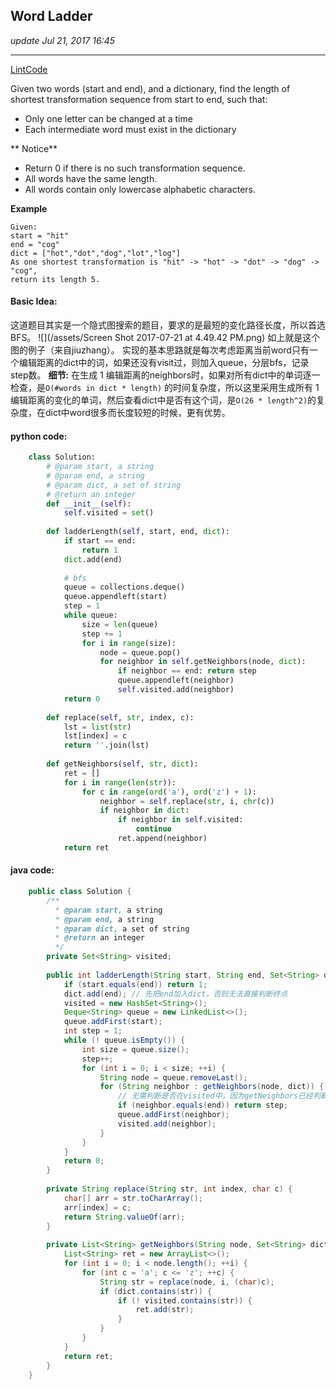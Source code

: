## Word Ladder
_update Jul 21, 2017 16:45_

---
[LintCode](http://www.lintcode.com/en/problem/word-ladder/)

Given two words (start and end), and a dictionary, find the length of shortest transformation sequence from start to end, such that:

*  Only one letter can be changed at a time
*  Each intermediate word must exist in the dictionary

** Notice**

*  Return 0 if there is no such transformation sequence.
*  All words have the same length.
*  All words contain only lowercase alphabetic characters.

**Example**

    Given:
    start = "hit"
    end = "cog"
    dict = ["hot","dot","dog","lot","log"]
    As one shortest transformation is "hit" -> "hot" -> "dot" -> "dog" -> "cog",
    return its length 5.
    
#### Basic Idea:
这道题目其实是一个隐式图搜索的题目，要求的是最短的变化路径长度，所以首选BFS。
![](/assets/Screen Shot 2017-07-21 at 4.49.42 PM.png)
如上就是这个图的例子（来自jiuzhang）。
实现的基本思路就是每次考虑距离当前word只有一个编辑距离的dict中的词，如果还没有visit过，则加入queue，分层bfs，记录step数。
**细节:** 在生成 1 编辑距离的neighbors时，如果对所有dict中的单词逐一检查，是`O(#words in dict * length)` 的时间复杂度，所以这里采用生成所有 1 编辑距离的变化的单词，然后查看dict中是否有这个词，是`O(26 * length^2)`的复杂度，在dict中word很多而长度较短的时候，更有优势。

#### python code:
```python
    class Solution:
        # @param start, a string
        # @param end, a string
        # @param dict, a set of string
        # @return an integer
        def __init__(self):
            self.visited = set()
        
        def ladderLength(self, start, end, dict):
            if start == end:
                return 1
            dict.add(end)
    
            # bfs
            queue = collections.deque()
            queue.appendleft(start)
            step = 1
            while queue:
                size = len(queue)
                step += 1
                for i in range(size):
                    node = queue.pop()
                    for neighbor in self.getNeighbors(node, dict):
                        if neighbor == end: return step
                        queue.appendleft(neighbor)
                        self.visited.add(neighbor)
            return 0
        
        def replace(self, str, index, c):
            lst = list(str)
            lst[index] = c
            return ''.join(lst)
        
        def getNeighbors(self, str, dict):
            ret = []
            for i in range(len(str)):
                for c in range(ord('a'), ord('z') + 1):
                    neighbor = self.replace(str, i, chr(c))
                    if neighbor in dict:
                        if neighbor in self.visited:
                            continue
                        ret.append(neighbor)
            return ret
```

#### java code:
```java
    public class Solution {
        /**
          * @param start, a string
          * @param end, a string
          * @param dict, a set of string
          * @return an integer
          */
        private Set<String> visited;
        
        public int ladderLength(String start, String end, Set<String> dict) {
            if (start.equals(end)) return 1;
            dict.add(end); // 先把end加入dict，否则无法直接判断终点
            visited = new HashSet<String>();
            Deque<String> queue = new LinkedList<>();
            queue.addFirst(start);
            int step = 1;
            while (! queue.isEmpty()) {
                int size = queue.size();
                step++;
                for (int i = 0; i < size; ++i) {
                    String node = queue.removeLast();
                    for (String neighbor : getNeighbors(node, dict)) {
                        // 无需判断是否在visited中，因为getNeighbors已经判断过了
                        if (neighbor.equals(end)) return step;
                        queue.addFirst(neighbor);
                        visited.add(neighbor);
                    }
                }
            }
            return 0;
        }
        
        private String replace(String str, int index, char c) {
            char[] arr = str.toCharArray();
            arr[index] = c;
            return String.valueOf(arr);
        }
        
        private List<String> getNeighbors(String node, Set<String> dict) {
            List<String> ret = new ArrayList<>();
            for (int i = 0; i < node.length(); ++i) {
                for (int c = 'a'; c <= 'z'; ++c) {
                    String str = replace(node, i, (char)c);
                    if (dict.contains(str)) {
                        if (! visited.contains(str)) {
                            ret.add(str);
                        }
                    }
                }
            }
            return ret;
        }
    }
```